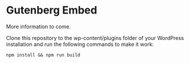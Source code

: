 # Gutenberg Embed

More information to come.

Clone this repository to the wp-content/plugins folder of your WordPress installation and run the following commands to make it work:

`npm install && npm run build`

